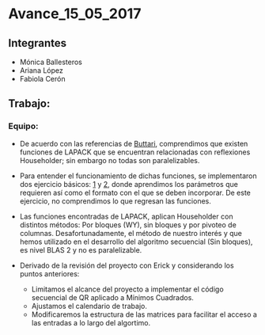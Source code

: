 Avance\_15\_05\_2017
================

Integrantes
-----------

-   Mónica Ballesteros
-   Ariana López
-   Fabiola Cerón

Trabajo:
--------


### Equipo:

* De acuerdo con las referencias de [Buttari](https://drive.google.com/file/d/0BxMtevFKwTW_OW5wZVF5dFdiV2c/view?usp=sharing), comprendimos que existen funciones de LAPACK que se encuentran relacionadas con reflexiones Householder; sin embargo no todas son paralelizables.

* Para entender el funcionamiento de dichas funciones, se implementaron dos ejercicio básicos: [1](geqrf.c) y [2](geqrfp.c), donde aprendimos los parámetros que requieren así como el formato con el que se deben incorporar. De este ejercicio, no comprendimos lo que regresan las funciones.

* Las funciones encontradas de LAPACK, aplican Householder con distintos métodos: Por bloques (WY), sin bloques y por pivoteo de columnas. Desafortunadamente, el método de nuestro interés y que hemos utilizado en el desarrollo del algoritmo secuencial (Sin bloques), es nivel BLAS 2 y no es paralelizable. 

* Derivado de la revisión del proyecto con Erick y considerando los puntos anteriores:
	+ Limitamos el alcance del proyecto a implementar el código secuencial de QR aplicado a Mínimos Cuadrados.
	+ Ajustamos el calendario de trabajo.
	+ Modificaremos la estructura de las matrices para facilitar el acceso a las entradas a lo largo del algortimo.